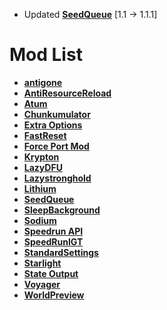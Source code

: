 - Updated **[SeedQueue](https://github.com/KingContaria/seedqueue)** [1.1 -> 1.1.1]

# Mod List
- **[antigone](https://github.com/Minecraft-Java-Edition-Speedrunning/mcsr-antigone-1.16.1)**
- **[AntiResourceReload](https://github.com/Minecraft-Java-Edition-Speedrunning/antiresourcereload)**
- **[Atum](https://github.com/KingContaria/atum-rewrite)**
- **[Chunkumulator](https://github.com/DuncanRuns/Chunkumulator)**
- **[Extra Options](https://github.com/tildejustin/extra-options)**
- **[FastReset](https://github.com/KingContaria/FastReset)**
- **[Force Port Mod](https://github.com/DuncanRuns/Force-Port-Mod)**
- **[Krypton](https://github.com/astei/krypton)**
- **[LazyDFU](https://github.com/astei/lazydfu)**
- **[Lazystronghold](https://github.com/Gregor0410/LazyStronghold)**
- **[Lithium](https://github.com/CaffeineMC/lithium-fabric)**
- **[SeedQueue](https://github.com/KingContaria/seedqueue)**
- **[SleepBackground](https://github.com/RedLime/SleepBackground)**
- **[Sodium](https://github.com/Minecraft-Java-Edition-Speedrunning/sodium)**
- **[Speedrun API](https://github.com/KingContaria/SpeedrunAPI)**
- **[SpeedRunIGT](https://github.com/RedLime/SpeedRunIGT)**
- **[StandardSettings](https://github.com/KingContaria/StandardSettings)**
- **[Starlight](https://github.com/PaperMC/Starlight)**
- **[State Output](https://github.com/tildejustin/state-output)**
- **[Voyager](https://github.com/tildejustin/voyager)**
- **[WorldPreview](https://github.com/KingContaria/mcsr-worldpreview-1.16.1)**
